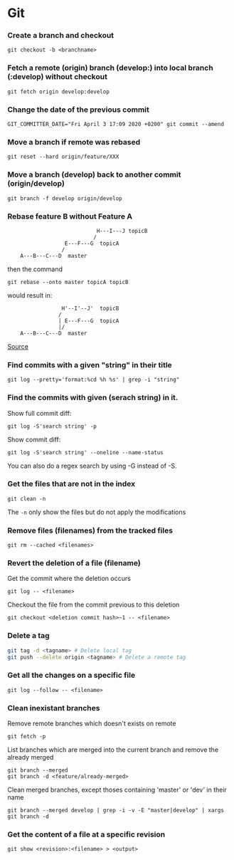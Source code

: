 # Git

### Create a branch and checkout
```
git checkout -b <branchname>
```

### Fetch a remote (origin) branch (develop:) into local branch (:develop) without checkout
```
git fetch origin develop:develop
```

### Change the date of the previous commit
```
GIT_COMMITTER_DATE="Fri April 3 17:09 2020 +0200" git commit --amend
```

### Move a branch if remote was rebased
```
git reset --hard origin/feature/XXX
```

### Move a branch (develop) back to another commit (origin/develop)
```
git branch -f develop origin/develop
```

### Rebase feature B without Feature A

```
                            H---I---J topicB
                           /
                  E---F---G  topicA
                 /
    A---B---C---D  master
```
then the command

```
git rebase --onto master topicA topicB
```
would result in:

```
                 H'--I'--J'  topicB
                /
                | E---F---G  topicA
                |/
    A---B---C---D  master
```
[Source](https://git-scm.com/docs/git-rebase)

### Find commits with a given "string" in their title
```
git log --pretty='format:%cd %h %s' | grep -i "string"
```

### Find the commits with given (serach string) in it.
Show full commit diff:
```
git log -S'search string' -p
```

Show commit diff:
```
git log -S'search string' --oneline --name-status
```
You can also do a regex search by using -G instead of -S.

### Get the files that are not in the index
```
git clean -n
```
The `-n` only show the files but do not apply the modifications

### Remove files (filenames) from the tracked files
```
git rm --cached <filenames>
```

### Revert the deletion of a file (filename)
Get the commit where the deletion occurs
```
git log -- <filename>
```

Checkout the file from the commit previous to this deletion
```
git checkout <deletion commit hash>~1 -- <filename>
```

### Delete a tag
```sh
git tag -d <tagname> # Delete local tag
git push --delete origin <tagname> # Delete a remote tag
```


### Get all the changes on a specific file
```
git log --follow -- <filename>
```

### Clean inexistant branches
Remove remote branches which doesn't exists on remote
```
git fetch -p
```

List branches which are merged into the current branch and remove the already merged
```
git branch --merged
git branch -d <feature/already-merged>
```

Clean merged branches, except thoses containing 'master' or 'dev' in their name
```
git branch --merged develop | grep -i -v -E "master|develop" | xargs git branch -d
```

### Get the content of a file at a specific revision
```
git show <revision>:<filename> > <output>
```
